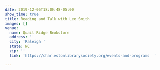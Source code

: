 ```yaml
---
date: 2019-12-05T18:00:48-05:00
show_time: true
title: Reading and Talk with Lee Smith
images: []
venue:
  name: Quail Ridge Bookstore
  address: ''
  city: 'Raleigh '
  state: NC
  zip: ''
  link: 'https://charlestonlibrarysociety.org/events-and-programs  '

---
```

